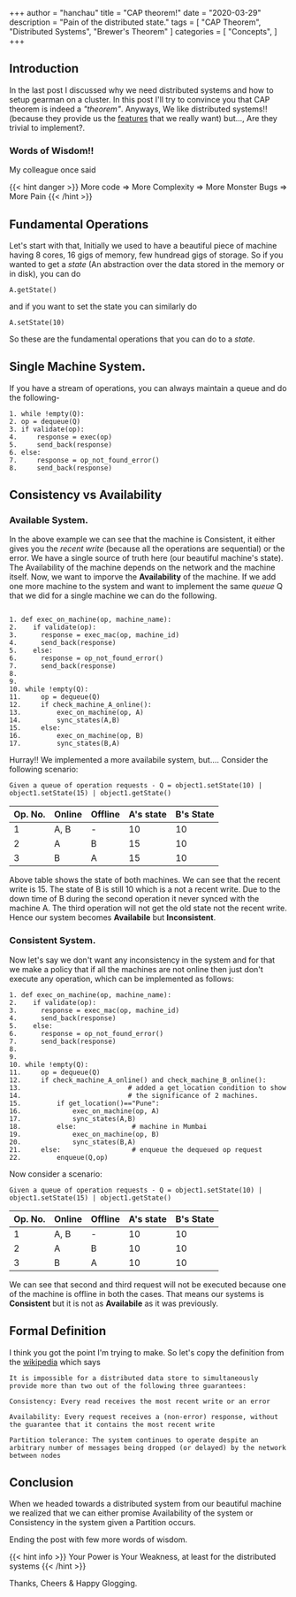 +++
author = "hanchau"
title = "CAP theorem!"
date = "2020-03-29"
description = "Pain of the distributed state."
tags = [
    "CAP Theorem",
    "Distributed Systems",
    "Brewer's Theorem"
]
categories = [
    "Concepts",
]
+++

## Introduction

In the last post I discussed why we need distributed systems and how to setup gearman on a cluster. In this post I'll try to convince you that CAP theorem is indeed a *"theorem"*. Anyways, We like distributed systems!! (because they provide us the [features](https://medium.com/system-design-blog/key-characteristics-of-distributed-systems-781c4d92cce3) that we really want) but..., Are they trivial to implement?.

### Words of Wisdom!!

My colleague once said

{{< hint danger >}}
More code => More Complexity => More Monster Bugs => More Pain
{{< /hint >}}

## Fundamental Operations
Let's start with that, Initially we used to have a beautiful piece of machine having 8 cores, 16 gigs of memory, few hundread gigs of storage. So if you wanted to get a *state* (An abstraction over the data stored in the memory or in disk), you can do
```
A.getState()
```

and if you want to set the state you can similarly do
```
A.setState(10)
````

So these are the fundamental operations that you can do to a *state*.

## Single Machine System.

If you have a stream of operations, you can always maintain a queue and do the following-
```
1. while !empty(Q):
2. op = dequeue(Q)
3. if validate(op):
4.     response = exec(op)
5.     send_back(response)
6. else:
7.     response = op_not_found_error()
8.     send_back(response)
```

## Consistency vs Availability
### Available System.

In the above example we can see that the machine is Consistent, it either gives you the *recent write* (because all the operations are sequential) or the error. We have a single source of truth here (our beautiful machine's state). The Availability of the machine depends on the network and the machine itself. Now, we want to imporve the **Availability** of the machine. If we add one more machine to the system and want to implement the same *queue* Q that we did for a single machine we can do the following.

```

1. def exec_on_machine(op, machine_name):
2.    if validate(op):
3.      response = exec_mac(op, machine_id)
4.      send_back(response)
5.    else:
6.      response = op_not_found_error()
7.      send_back(response)
8.
9.
10. while !empty(Q):
11.     op = dequeue(Q)
12.     if check_machine_A_online():
13.         exec_on_machine(op, A)
14.         sync_states(A,B)
15.     else:
16.         exec_on_machine(op, B)
17.         sync_states(B,A)
```

Hurray!! We implemented a more availabile system, but.... Consider the following scenario:

```
Given a queue of operation requests - Q = object1.setState(10) | object1.setState(15) | object1.getState()

```
Op. No. | Online | Offline | A's state | B's State
--------|--------|---------|-----------|----------
 1      | A, B   | -       | 10        | 10
 2      | A      | B       | 15        | 10
 3      | B      | A       | 15        | 10

Above table shows the state of both machines. We can see that the recent write is 15. The state of B is still 10 which is a not a recent write. Due to the down time of B during the second operation it never synced with the machine A.  The third operation will not get the old state not the recent write. Hence our system becomes **Availabile** but **Inconsistent**.

### Consistent System.

Now let's say we don't want any inconsistency in the system and for that we make a policy that if all the machines are not online then just don't execute any operation, which can be implemented as follows:


```
1. def exec_on_machine(op, machine_name):
2.    if validate(op):
3.      response = exec_mac(op, machine_id)
4.      send_back(response)
5.    else:
6.      response = op_not_found_error()
7.      send_back(response)
8.
9.
10. while !empty(Q):
11.     op = dequeue(Q)
12.     if check_machine_A_online() and check_machine_B_online():
13.                           # added a get_location condition to show
14.                           # the significance of 2 machines.
15.         if get_location()=="Pune":
16.             exec_on_machine(op, A)
17.             sync_states(A,B)
18.         else:              # machine in Mumbai
19.             exec_on_machine(op, B)
20.             sync_states(B,A)
21.     else:                  # enqueue the dequeued op request
22.         enqueue(Q,op)
```

Now consider a scenario:

```
Given a queue of operation requests - Q = object1.setState(10) | object1.setState(15) | object1.getState()

```
Op. No. | Online | Offline | A's state | B's State
--------|--------|---------|-----------|----------
 1      | A, B   | -       | 10        | 10
 2      | A      | B       | 10        | 10
 3      | B      | A       | 10        | 10

We can see that second and third request will not be executed because one of the machine is offline in both the cases.
That means our systems is **Consistent** but it is not as **Availabile** as it was previously.

## Formal Definition

I think you got the point I'm trying to make. So let's copy the definition from the [wikipedia](https://en.wikipedia.org/wiki/CAP_theorem) which says
```
It is impossible for a distributed data store to simultaneously provide more than two out of the following three guarantees:

Consistency: Every read receives the most recent write or an error

Availability: Every request receives a (non-error) response, without the guarantee that it contains the most recent write

Partition tolerance: The system continues to operate despite an arbitrary number of messages being dropped (or delayed) by the network between nodes
```

## Conclusion

When we headed towards a distributed system from our beautiful machine we realized that we can either promise Availability of the system or Consistency in the system given a Partition occurs.

Ending the post with few more words of wisdom.

{{< hint info >}}
Your Power is Your Weakness, at least for the distributed systems
{{< /hint >}}

Thanks, Cheers & Happy Glogging.
